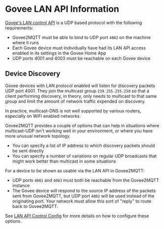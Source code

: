 # Govee LAN API Information

[Govee's LAN control API](https://app-h5.govee.com/user-manual/wlan-guide) is a
UDP based protocol with the following requirements:

* Govee2MQTT must be able to bind to UDP port `4002` on the machine where it runs
* Each Govee device must individually have had its LAN API access enabled
  in its settings in the Govee Home App
* UDP ports 4001 and 4003 must be reachable on each Govee device

## Device Discovery

Govee devices with LAN protocol enabled will listen for discovery packets
UDP port 4001.  They join the multicast group `239.255.255.250` so that
a client performing discovery, in theory, only needs to multicast to
that same group and limit the amount of network traffic expended on
discovery.

In practice, multicast-DNS is not well supported by various routers, especially
on WiFI enabled networks.

Govee2MQTT provides a couple of options that can help in situations where
multicast-UDP isn't working well in your environment, or where you have more
unusual network topology.

* You can specify a list of IP address to which discovery packets should
  be sent directly
* You can specify a number of variations on regular UDP broadcasts that
  might work better than multicast in some situations

For a device to be shown as usable via the LAN API in Govee2MQTT:

* UDP ports `4001` and `4003` must both be reachable from the Govee2MQTT instance
* The Govee device will respond to the source IP address of the packets sent
  from Govee2MQTT, but UDP port `4002` will be used instead of the originating
  port. Your network must allow this sort of "reply" to route back to Govee2MQTT.

See [LAN API Control Config](CONFIG.md#lan-api-control) for more details on how
to configure these options.


